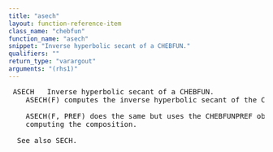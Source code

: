 ```yaml
---
title: "asech"
layout: function-reference-item
class_name: "chebfun"
function_name: "asech"
snippet: "Inverse hyperbolic secant of a CHEBFUN."
qualifiers: ""
return_type: "varargout"
arguments: "(rhs1)"
---
```


<pre class="help-text"> ASECH   Inverse hyperbolic secant of a CHEBFUN.
    ASECH(F) computes the inverse hyperbolic secant of the CHEBFUN F.
 
    ASECH(F, PREF) does the same but uses the CHEBFUNPREF object PREF when
    computing the composition.
 
  See also SECH.
</pre>